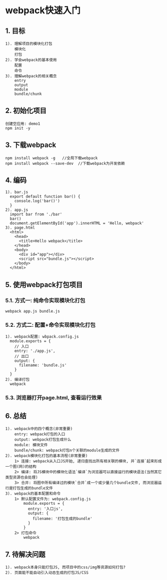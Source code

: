 # webpack快速入门
## 1. 目标
    1). 理解项目的模块化打包
        模块化
        打包
    2). 学会webpack的基本使用
        配置
        命令
    3). 理解webpack的相关概念
        entry
        output
        module
        bundle/chunk
           
## 2. 初始化项目
    创建空应用: demo1
    npm init -y
    
## 3. 下载webpack
    npm install webpack -g   //全局下载webpack
    npm install webpack --save-dev  //下载webpack为开发依赖
    
## 4. 编码
    1). bar.js
      export default function bar() {
        console.log('bar()')
      }
    2). app.js
      import bar from './bar'
      bar()
      document.getElementById('app').innerHTML = 'Hello, webpack'
    3). page.html
      <html>
        <head>
          <title>Hello webpack</title>
        </head>
        <body>
          <div id="app"></div>
          <script src="bundle.js"></script>
        </body>
      </html>
      
## 5. 使用webpack打包项目
### 5.1. 方式一: 纯命令实现模块化打包
	webpack app.js bundle.js
### 5.2. 方式二: 配置+命令实现模块化打包
    1). webpack配置: wbpack.config.js
      module.exports = {
        // 入口
        entry: './app.js',
        // 出口
        output: {
          filename: 'bundle.js'
        }
      }
    2). 编译打包
      webpack
### 5.3. 浏览器打开page.html, 查看运行效果

## 6. 总结
    1). webpack中的四个概念(非常重要)
        entry: webpack打包的入口
        output: webpack打包生成什么
        module: 模块文件
        bundle/chunk: webpack打包n个关联的module生成的文件
    2). webpack模块化打包的基本流程(非常重要)
		1> 连接: webpack从入口JS开始, 递归查找出所有相关联的模块, 并`连接`起来形成一个图(网)的结构
        2> 编译: 将JS模块中的模块化语法`编译`为浏览器可以直接运行的模块语法(当然其它类型资源也会处理)
		3> 合并: 将图中所有编译过的模块`合并`成一个或少量几个bundle文件, 而浏览器运行是打包生成的bundle文件
    3). webpack的基本配置和命令
        1> 默认配置文件为: webpack.config.js
            module.exports = {
              entry: '入口js',
              output: {
                filename: '打包生成的bundle'
              }
            }
        2> 打包命令
            webpack

## 7. 待解决问题
    1). webpack本身只能打包JS, 而项目中的css/img等资源如何打包?
    2). 页面能不能自动引入动态生成的打包JS/CSS 